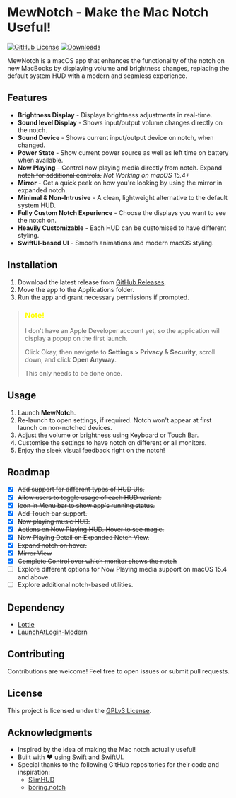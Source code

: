 # MewNotch - Make the Mac Notch Useful!

[![GitHub License](https://img.shields.io/github/license/monuk7735/mew-notch)](LICENSE)
[![Downloads](https://img.shields.io/github/downloads/monuk7735/mew-notch/total.svg)](https://github.com/monuk7735/mew-notch/releases)

MewNotch is a macOS app that enhances the functionality of the notch on new MacBooks by displaying volume and brightness changes, replacing the default system HUD with a modern and seamless experience.

## Features

- **Brightness Display** - Displays brightness adjustments in real-time.
- **Sound level Display** - Shows input/output volume changes directly on the notch.
- **Sound Device** - Shows current input/output device on notch, when changed.
- **Power State** - Show current power source as well as left time on battery when available.
- ~~**Now Playing** -  Control now playing media directly from notch. Expand notch for additional controls.~~ _Not Working on macOS 15.4+_
- **Mirror** - Get a quick peek on how you're looking by using the mirror in expanded notch.
- **Minimal & Non-Intrusive** - A clean, lightweight alternative to the default system HUD.
- **Fully Custom Notch Experience** - Choose the displays you want to see the notch on.
- **Heavily Customizable** - Each HUD can be customised to have different styling.
- **SwiftUI-based UI** - Smooth animations and modern macOS styling.

## Installation

1. Download the latest release from [GitHub Releases](https://github.com/monuk7735/mew-notch/releases).
2. Move the app to the Applications folder.
3. Run the app and grant necessary permissions if prompted.

> ### <span style="color: yellow">Note!</span>
> I don't have an Apple Developer account yet, so the application will display a popup on the first launch. 
>
> Click Okay, then navigate to **Settings > Privacy & Security**, scroll down, and click **Open Anyway**. 
> 
> This only needs to be done once.

## Usage

1. Launch **MewNotch**.
2. Re-launch to open settings, if required. Notch won't appear at first launch on non-notched devices.
3. Adjust the volume or brightness using Keyboard or Touch Bar.
4. Customise the settings to have notch on different or all monitors.
5. Enjoy the sleek visual feedback right on the notch!

## Roadmap

- [x] ~~Add support for different types of HUD UIs.~~
- [x] ~~Allow users to toggle usage of each HUD variant.~~
- [x] ~~Icon in Menu bar to show app's running status.~~
- [x] ~~Add Touch bar support.~~
- [x] ~~Now playing music HUD.~~
- [x] ~~Actions on Now Playing HUD. Hover to see magic.~~
- [x] ~~Now Playing Detail on Expanded Notch View.~~
- [x] ~~Expand notch on hover.~~
- [x] ~~Mirror View~~
- [x] ~~Complete Control over which monitor shows the notch~~
- [ ] Explore different options for Now Playing media support on macOS 15.4 and above.
- [ ] Explore additional notch-based utilities.

## Dependency
- [Lottie](https://github.com/airbnb/lottie-ios)
- [LaunchAtLogin-Modern](https://github.com/sindresorhus/LaunchAtLogin-Modern)

## Contributing

Contributions are welcome! Feel free to open issues or submit pull requests.

## License

This project is licensed under the [GPLv3 License](LICENSE).

## Acknowledgments

- Inspired by the idea of making the Mac notch actually useful!
- Built with ♥️ using Swift and SwiftUI.
- Special thanks to the following GitHub repositories for their code and inspiration:
  - [SlimHUD](https://github.com/AlexPerathoner/SlimHUD)
  - [boring.notch](https://github.com/TheBoredTeam/boring.notch)

